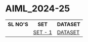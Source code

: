 # AIML_2024-25
<table style = "width: 1000px;">
  <tr>
    <th>SL NO'S</th>
    <th>SET</th>
    <th>DATASET</th>
  </tr>
  <tr>
    <td></td>
    <td><a href = "https://drive.google.com/file/d/13c9FP2d02Ovw5mPi0sj-SX4DM-rBwJem/view?usp=drive_link">SET - 1</a></td>
    <td><a href = "https://people.sc.fsu.edu/~jburkardt/data/csv/hw_200.csv">DATASET</a></td>
  </tr>
</table>
